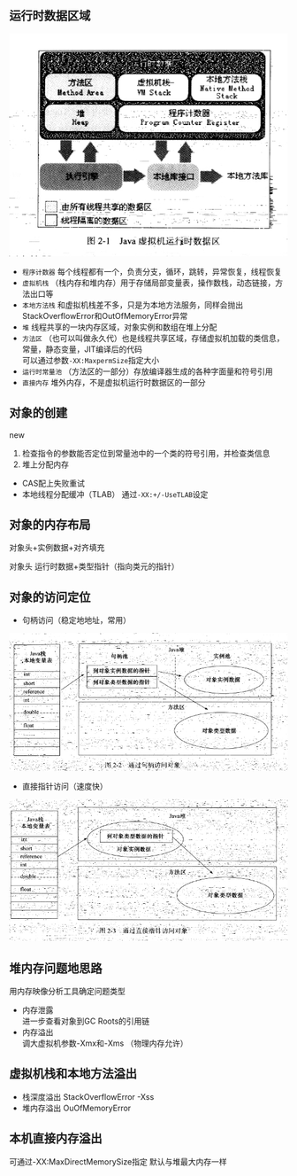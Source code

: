 ## 运行时数据区域

![image](https://github.com/liusiqincoder/javaWeb/blob/master/jvm/picture/运行时数据区.png)

*  `程序计数器`  每个线程都有一个，负责分支，循环，跳转，异常恢复，线程恢复  
*  `虚拟机栈`   （栈内存和堆内存）用于存储局部变量表，操作数栈，动态链接，方法出口等  
*  `本地方法栈`   和虚拟机栈差不多，只是为本地方法服务，同样会抛出StackOverflowError和OutOfMemoryError异常  
*  `堆`  线程共享的一块内存区域，对象实例和数组在堆上分配  
*  `方法区`  （也可以叫做永久代）也是线程共享区域，存储虚拟机加载的类信息，常量，静态变量，JIT编译后的代码  
           可以通过参数`-XX:MaxpermSize`指定大小   
*  `运行时常量池`  （方法区的一部分）存放编译器生成的各种字面量和符号引用  
*  `直接内存`  堆外内存，不是虚拟机运行时数据区的一部分  

##  对象的创建  
new  
1. 检查指令的参数能否定位到常量池中的一个类的符号引用，并检查类信息  
2. 堆上分配内存  
  *  CAS配上失败重试  
  *  本地线程分配缓冲（TLAB） 通过`-XX:+/-UseTLAB`设定
  
##  对象的内存布局  
对象头+实例数据+对齐填充  

对象头   运行时数据+类型指针（指向类元的指针）  

##  对象的访问定位  
* 句柄访问（稳定地地址，常用）  

![image](https://github.com/liusiqincoder/javaWeb/blob/master/jvm/picture/句柄访问.png)  

*  直接指针访问（速度快）  


![image](https://github.com/liusiqincoder/javaWeb/blob/master/jvm/picture/直接指针访问.png) 

##  堆内存问题地思路  
用内存映像分析工具确定问题类型  
* 内存泄露  
进一步查看对象到GC Roots的引用链  
* 内存溢出  
调大虚拟机参数-Xmx和-Xms （物理内存允许）  

##  虚拟机栈和本地方法溢出  
* 栈深度溢出  StackOverflowError  -Xss  
* 堆内存溢出  OuOfMemoryError   

##  本机直接内存溢出  
可通过-XX:MaxDirectMemorySize指定  默认与堆最大内存一样  
